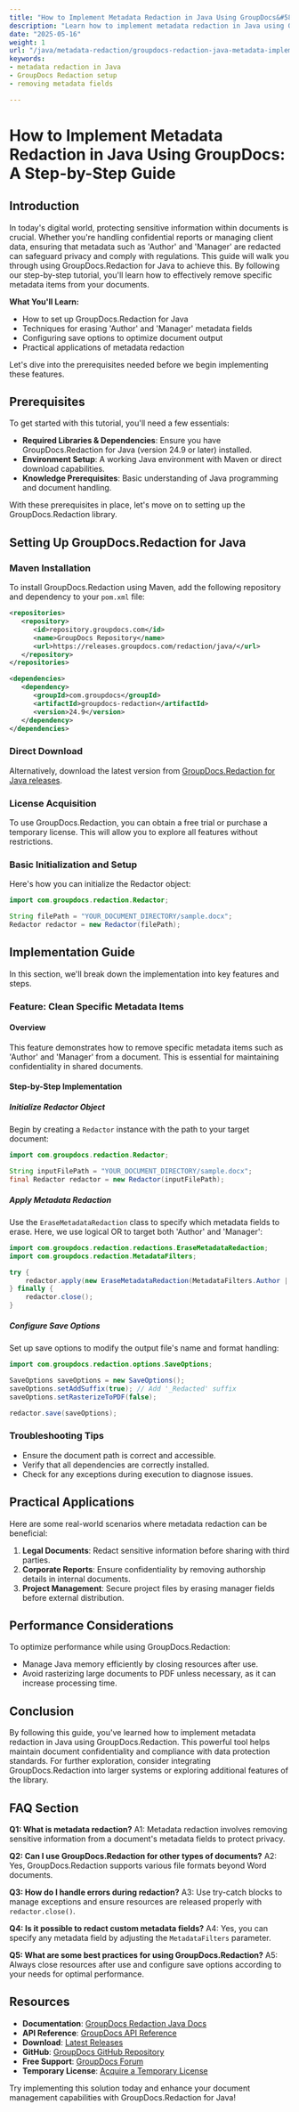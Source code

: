 ```yaml
---
title: "How to Implement Metadata Redaction in Java Using GroupDocs&#58; A Step-by-Step Guide"
description: "Learn how to implement metadata redaction in Java using GroupDocs. Protect sensitive document information with step-by-step instructions and code examples."
date: "2025-05-16"
weight: 1
url: "/java/metadata-redaction/groupdocs-redaction-java-metadata-implementation/"
keywords:
- metadata redaction in Java
- GroupDocs Redaction setup
- removing metadata fields

---
```


# How to Implement Metadata Redaction in Java Using GroupDocs: A Step-by-Step Guide

## Introduction

In today's digital world, protecting sensitive information within documents is crucial. Whether you're handling confidential reports or managing client data, ensuring that metadata such as 'Author' and 'Manager' are redacted can safeguard privacy and comply with regulations. This guide will walk you through using GroupDocs.Redaction for Java to achieve this. By following our step-by-step tutorial, you'll learn how to effectively remove specific metadata items from your documents.

**What You'll Learn:**
- How to set up GroupDocs.Redaction for Java
- Techniques for erasing 'Author' and 'Manager' metadata fields
- Configuring save options to optimize document output
- Practical applications of metadata redaction

Let's dive into the prerequisites needed before we begin implementing these features.

## Prerequisites

To get started with this tutorial, you'll need a few essentials:

- **Required Libraries & Dependencies**: Ensure you have GroupDocs.Redaction for Java (version 24.9 or later) installed.
- **Environment Setup**: A working Java environment with Maven or direct download capabilities.
- **Knowledge Prerequisites**: Basic understanding of Java programming and document handling.

With these prerequisites in place, let's move on to setting up the GroupDocs.Redaction library.

## Setting Up GroupDocs.Redaction for Java

### Maven Installation

To install GroupDocs.Redaction using Maven, add the following repository and dependency to your `pom.xml` file:

```xml
<repositories>
   <repository>
      <id>repository.groupdocs.com</id>
      <name>GroupDocs Repository</name>
      <url>https://releases.groupdocs.com/redaction/java/</url>
   </repository>
</repositories>

<dependencies>
   <dependency>
      <groupId>com.groupdocs</groupId>
      <artifactId>groupdocs-redaction</artifactId>
      <version>24.9</version>
   </dependency>
</dependencies>
```

### Direct Download

Alternatively, download the latest version from [GroupDocs.Redaction for Java releases](https://releases.groupdocs.com/redaction/java/).

### License Acquisition

To use GroupDocs.Redaction, you can obtain a free trial or purchase a temporary license. This will allow you to explore all features without restrictions.

### Basic Initialization and Setup

Here's how you can initialize the Redactor object:

```java
import com.groupdocs.redaction.Redactor;

String filePath = "YOUR_DOCUMENT_DIRECTORY/sample.docx";
Redactor redactor = new Redactor(filePath);
```

## Implementation Guide

In this section, we'll break down the implementation into key features and steps.

### Feature: Clean Specific Metadata Items

#### Overview

This feature demonstrates how to remove specific metadata items such as 'Author' and 'Manager' from a document. This is essential for maintaining confidentiality in shared documents.

#### Step-by-Step Implementation

##### Initialize Redactor Object

Begin by creating a `Redactor` instance with the path to your target document:

```java
import com.groupdocs.redaction.Redactor;

String inputFilePath = "YOUR_DOCUMENT_DIRECTORY/sample.docx";
final Redactor redactor = new Redactor(inputFilePath);
```

##### Apply Metadata Redaction

Use the `EraseMetadataRedaction` class to specify which metadata fields to erase. Here, we use logical OR to target both 'Author' and 'Manager':

```java
import com.groupdocs.redaction.redactions.EraseMetadataRedaction;
import com.groupdocs.redaction.MetadataFilters;

try {
    redactor.apply(new EraseMetadataRedaction(MetadataFilters.Author | MetadataFilters.Manager));
} finally {
    redactor.close();
}
```

##### Configure Save Options

Set up save options to modify the output file's name and format handling:

```java
import com.groupdocs.redaction.options.SaveOptions;

SaveOptions saveOptions = new SaveOptions();
saveOptions.setAddSuffix(true); // Add '_Redacted' suffix
saveOptions.setRasterizeToPDF(false);

redactor.save(saveOptions);
```

### Troubleshooting Tips

- Ensure the document path is correct and accessible.
- Verify that all dependencies are correctly installed.
- Check for any exceptions during execution to diagnose issues.

## Practical Applications

Here are some real-world scenarios where metadata redaction can be beneficial:

1. **Legal Documents**: Redact sensitive information before sharing with third parties.
2. **Corporate Reports**: Ensure confidentiality by removing authorship details in internal documents.
3. **Project Management**: Secure project files by erasing manager fields before external distribution.

## Performance Considerations

To optimize performance while using GroupDocs.Redaction:

- Manage Java memory efficiently by closing resources after use.
- Avoid rasterizing large documents to PDF unless necessary, as it can increase processing time.

## Conclusion

By following this guide, you've learned how to implement metadata redaction in Java using GroupDocs.Redaction. This powerful tool helps maintain document confidentiality and compliance with data protection standards. For further exploration, consider integrating GroupDocs.Redaction into larger systems or exploring additional features of the library.

## FAQ Section

**Q1: What is metadata redaction?**
A1: Metadata redaction involves removing sensitive information from a document's metadata fields to protect privacy.

**Q2: Can I use GroupDocs.Redaction for other types of documents?**
A2: Yes, GroupDocs.Redaction supports various file formats beyond Word documents.

**Q3: How do I handle errors during redaction?**
A3: Use try-catch blocks to manage exceptions and ensure resources are released properly with `redactor.close()`.

**Q4: Is it possible to redact custom metadata fields?**
A4: Yes, you can specify any metadata field by adjusting the `MetadataFilters` parameter.

**Q5: What are some best practices for using GroupDocs.Redaction?**
A5: Always close resources after use and configure save options according to your needs for optimal performance.

## Resources

- **Documentation**: [GroupDocs Redaction Java Docs](https://docs.groupdocs.com/redaction/java/)
- **API Reference**: [GroupDocs API Reference](https://reference.groupdocs.com/redaction/java)
- **Download**: [Latest Releases](https://releases.groupdocs.com/redaction/java/)
- **GitHub**: [GroupDocs GitHub Repository](https://github.com/groupdocs-redaction/GroupDocs.Redaction-for-Java)
- **Free Support**: [GroupDocs Forum](https://forum.groupdocs.com/c/redaction/33)
- **Temporary License**: [Acquire a Temporary License](https://purchase.groupdocs.com/temporary-license)

Try implementing this solution today and enhance your document management capabilities with GroupDocs.Redaction for Java!

